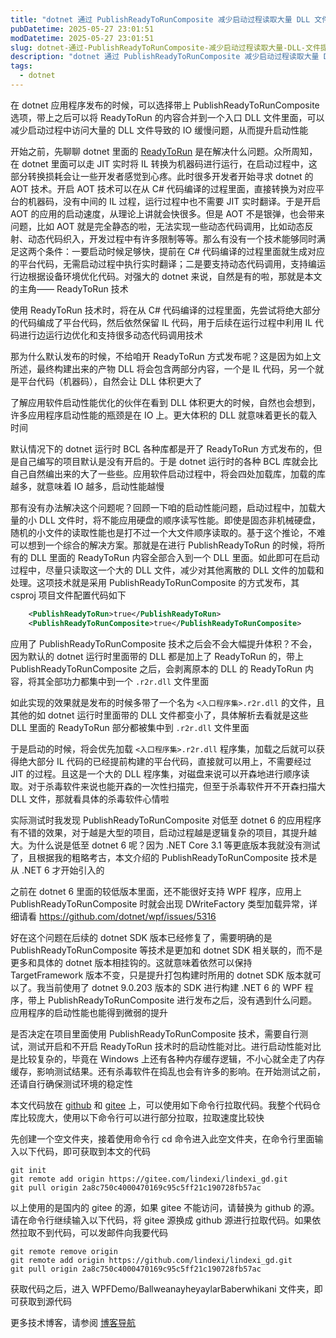 ```yaml
---
title: "dotnet 通过 PublishReadyToRunComposite 减少启动过程读取大量 DLL 文件提升启动性能"
pubDatetime: 2025-05-27 23:01:51
modDatetime: 2025-05-27 23:01:51
slug: dotnet-通过-PublishReadyToRunComposite-减少启动过程读取大量-DLL-文件提升启动性能
description: "dotnet 通过 PublishReadyToRunComposite 减少启动过程读取大量 DLL 文件提升启动性能"
tags:
  - dotnet
---
```





在 dotnet 应用程序发布的时候，可以选择带上 PublishReadyToRunComposite 选项，带上之后可以将 ReadyToRun 的内容合并到一个入口 DLL 文件里面，可以减少启动过程中访问大量的 DLL 文件导致的 IO 缓慢问题，从而提升启动性能

<!--more-->


<!-- CreateTime:2025/05/28 07:01:51 -->

<!-- 发布 -->
<!-- 博客 -->

开始之前，先聊聊 dotnet 里面的 [ReadyToRun](https://learn.microsoft.com/en-us/dotnet/core/deploying/ready-to-run) 是在解决什么问题。众所周知，在 dotnet 里面可以走 JIT 实时将 IL 转换为机器码进行运行，在启动过程中，这部分转换损耗会让一些开发者感觉到心疼。此时很多开发者开始寻求 dotnet 的 AOT 技术。开启 AOT 技术可以在从 C# 代码编译的过程里面，直接转换为对应平台的机器码，没有中间的 IL 过程，运行过程中也不需要 JIT 实时翻译。于是开启 AOT 的应用的启动速度，从理论上讲就会快很多。但是 AOT 不是银弹，也会带来问题，比如 AOT 就是完全静态的啦，无法实现一些动态代码调用，比如动态反射、动态代码织入，开发过程中有许多限制等等。那么有没有一个技术能够同时满足这两个条件：一要启动时候足够快，提前在 C# 代码编译的过程里面就生成对应的平台代码，无需启动过程中执行实时翻译；二是要支持动态代码调用，支持编运行边根据设备环境优化代码。对强大的 dotnet 来说，自然是有的啦，那就是本文的主角—— ReadyToRun 技术

使用 ReadyToRun 技术时，将在从 C# 代码编译的过程里面，先尝试将绝大部分的代码编成了平台代码，然后依然保留 IL 代码，用于后续在运行过程中利用 IL 代码进行边运行边优化和支持很多动态代码调用技术

那为什么默认发布的时候，不给咱开 ReadyToRun 方式发布呢？这是因为如上文所述，最终构建出来的产物 DLL 将会包含两部分内容，一个是 IL 代码，另一个就是平台代码（机器码），自然会让 DLL 体积更大了

了解应用软件启动性能优化的伙伴在看到 DLL 体积更大的时候，自然也会想到，许多应用程序启动性能的瓶颈是在 IO 上。更大体积的 DLL 就意味着更长的载入时间

默认情况下的 dotnet 运行时 BCL 各种库都是开了 ReadyToRun 方式发布的，但是自己编写的项目默认是没有开启的。于是 dotnet 运行时的各种 BCL 库就会比自己自然编出来的大了一些些。应用软件启动过程中，将会四处加载库，加载的库越多，就意味着 IO 越多，启动性能越慢

那有没有办法解决这个问题呢？回顾一下咱的启动性能问题，启动过程中，加载大量的小 DLL 文件时，将不能应用硬盘的顺序读写性能。即使是固态非机械硬盘，随机的小文件的读取性能也是打不过一个大文件顺序读取的。基于这个推论，不难可以想到一个综合的解决方案。那就是在进行 PublishReadyToRun 的时候，将所有的 DLL 里面的 ReadyToRun 内容全部合入到一个 DLL 里面。如此即可在启动过程中，尽量只读取这一个大的 DLL 文件，减少对其他离散的 DLL 文件的加载和处理。这项技术就是采用 PublishReadyToRunComposite 的方式发布，其 csproj 项目文件配置代码如下


```xml
    <PublishReadyToRun>true</PublishReadyToRun>
    <PublishReadyToRunComposite>true</PublishReadyToRunComposite>
```

应用了 PublishReadyToRunComposite 技术之后会不会大幅提升体积？不会，因为默认的 dotnet 运行时里面带的 DLL 都是加上了 ReadyToRun 的，带上 PublishReadyToRunComposite 之后，会剥离原本的 DLL 的 ReadyToRun 内容，将其全部功力都集中到一个 `.r2r.dll` 文件里面

如此实现的效果就是发布的时候多带了一个名为 `<入口程序集>.r2r.dll` 的文件，且其他的如 dotnet 运行时里面带的 DLL 文件都变小了，具体解析去看就是这些 DLL 里面的 ReadyToRun 部分都被集中到 `.r2r.dll` 文件里面

于是启动的时候，将会优先加载 `<入口程序集>.r2r.dll` 程序集，加载之后就可以获得绝大部分 IL 代码的已经提前构建的平台代码，直接就可以用上，不需要经过 JIT 的过程。且这是一个大的 DLL 程序集，对磁盘来说可以开森地进行顺序读取。对于杀毒软件来说也能开森的一次性扫描完，但至于杀毒软件开不开森扫描大 DLL 文件，那就看具体的杀毒软件心情啦

实际测试时我发现 PublishReadyToRunComposite 对低至 dotnet 6 的应用程序有不错的效果，对于越是大型的项目，启动过程越是逻辑复杂的项目，其提升越大。为什么说是低至 dotnet 6 呢？因为 .NET Core 3.1 等更底版本我就没有测试了，且根据我的粗略考古，本文介绍的 PublishReadyToRunComposite 技术是从 .NET 6 才开始引入的

之前在 dotnet 6 里面的较低版本里面，还不能很好支持 WPF 程序，应用上 PublishReadyToRunComposite 时就会出现 DWriteFactory 类型加载异常，详细请看 <https://github.com/dotnet/wpf/issues/5316>

好在这个问题在后续的 dotnet SDK 版本已经修复了，需要明确的是 PublishReadyToRunComposite 等技术是更加和 dotnet SDK 相关联的，而不是更多和具体的 dotnet 版本相挂钩的。这就意味着依然可以保持 TargetFramework 版本不变，只是提升打包构建时所用的 dotnet SDK 版本就可以了。我当前使用了 dotnet 9.0.203 版本的 SDK 进行构建 .NET 6 的 WPF 程序，带上 PublishReadyToRunComposite 进行发布之后，没有遇到什么问题。应用程序的启动性能也能得到微弱的提升

是否决定在项目里面使用 PublishReadyToRunComposite 技术，需要自行测试，测试开启和不开启 ReadyToRun 技术时的启动性能对比。进行启动性能对比是比较复杂的，毕竟在 Windows 上还有各种内存缓存逻辑，不小心就全走了内存缓存，影响测试结果。还有杀毒软件在捣乱也会有许多的影响。在开始测试之前，还请自行确保测试环境的稳定性

本文代码放在 [github](https://github.com/lindexi/lindexi_gd/tree/2a8c750c4000470169c95c5ff21c190728fb57ac/WPFDemo/BallweanayheyaylarBaberwhikani) 和 [gitee](https://gitee.com/lindexi/lindexi_gd/blob/2a8c750c4000470169c95c5ff21c190728fb57ac/WPFDemo/BallweanayheyaylarBaberwhikani) 上，可以使用如下命令行拉取代码。我整个代码仓库比较庞大，使用以下命令行可以进行部分拉取，拉取速度比较快

先创建一个空文件夹，接着使用命令行 cd 命令进入此空文件夹，在命令行里面输入以下代码，即可获取到本文的代码

```
git init
git remote add origin https://gitee.com/lindexi/lindexi_gd.git
git pull origin 2a8c750c4000470169c95c5ff21c190728fb57ac
```

以上使用的是国内的 gitee 的源，如果 gitee 不能访问，请替换为 github 的源。请在命令行继续输入以下代码，将 gitee 源换成 github 源进行拉取代码。如果依然拉取不到代码，可以发邮件向我要代码

```
git remote remove origin
git remote add origin https://github.com/lindexi/lindexi_gd.git
git pull origin 2a8c750c4000470169c95c5ff21c190728fb57ac
```

获取代码之后，进入 WPFDemo/BallweanayheyaylarBaberwhikani 文件夹，即可获取到源代码

更多技术博客，请参阅 [博客导航](https://blog.lindexi.com/post/%E5%8D%9A%E5%AE%A2%E5%AF%BC%E8%88%AA.html )
